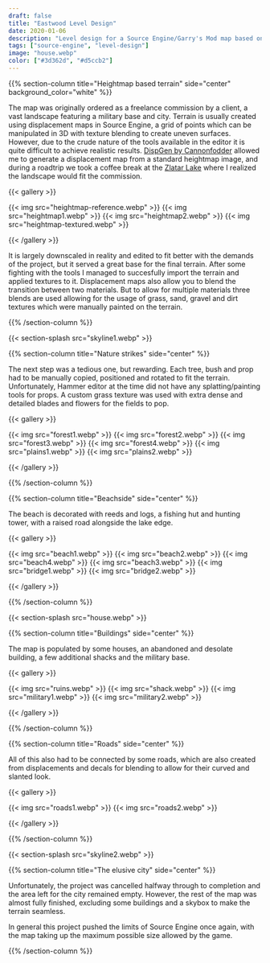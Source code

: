 ```yaml
---
draft: false
title: "Eastwood Level Design"
date: 2020-01-06
description: "Level design for a Source Engine/Garry's Mod map based on real world heightmap data."
tags: ["source-engine", "level-design"]
image: "house.webp"
color: ["#3d362d", "#d5ccb2"]
---
```


{{% section-column title="Heightmap based terrain" side="center" background_color="white" %}}

The map was originally ordered as a freelance commission by a client, a vast landscape featuring a military base and city. Terrain is usually created using displacement maps in Source Engine, a grid of points which can be manipulated in 3D with texture blending to create uneven surfaces. However, due to the crude nature of the tools available in the editor it is quite difficult to achieve realistic results. [DispGen by Cannonfodder](https://developer.valvesoftware.com/wiki/DispGen) allowed me to generate a displacement map from a standard heightmap image, and during a roadtrip we took a coffee break at the [Zlatar Lake](https://maps.app.goo.gl/UFbgGP3kYeM2PDzZ9) where I realized the landscape would fit the commission.

{{< gallery >}}

{{< img src="heightmap-reference.webp" >}}
{{< img src="heightmap1.webp" >}}
{{< img src="heightmap2.webp" >}}
{{< img src="heightmap-textured.webp" >}}

{{< /gallery >}}

It is largely downscaled in reality and edited to fit better with the demands of the project, but it served a great base for the final terrain. After some fighting with the tools I managed to succesfully import the terrain and applied textures to it. Displacement maps also allow you to blend the transition between two materials. But to allow for multiple materials three blends are used allowing for the usage of grass, sand, gravel and dirt textures which were manually painted on the terrain.

{{% /section-column %}}

{{< section-splash src="skyline1.webp" >}}

{{% section-column title="Nature strikes" side="center" %}}

The next step was a tedious one, but rewarding. Each tree, bush and prop had to be manually copied, positioned and rotated to fit the terrain. Unfortunately, Hammer editor at the time did not have any splatting/painting tools for props. A custom grass texture was used with extra dense and detailed blades and flowers for the fields to pop.

{{< gallery >}}

{{< img src="forest1.webp" >}}
{{< img src="forest2.webp" >}}
{{< img src="forest3.webp" >}}
{{< img src="forest4.webp" >}}
{{< img src="plains1.webp" >}}
{{< img src="plains2.webp" >}}

{{< /gallery >}}

{{% /section-column %}}

{{% section-column title="Beachside" side="center" %}}

The beach is decorated with reeds and logs, a fishing hut and hunting tower, with a raised road alongside the lake edge.

{{< gallery >}}

{{< img src="beach1.webp" >}}
{{< img src="beach2.webp" >}}
{{< img src="beach4.webp" >}}
{{< img src="beach3.webp" >}}
{{< img src="bridge1.webp" >}}
{{< img src="bridge2.webp" >}}

{{< /gallery >}}

{{% /section-column %}}

{{< section-splash src="house.webp" >}}

{{% section-column title="Buildings" side="center" %}}

The map is populated by some houses, an abandoned and desolate building, a few additional shacks and the military base.

{{< gallery >}}

{{< img src="ruins.webp" >}}
{{< img src="shack.webp" >}}
{{< img src="military1.webp" >}}
{{< img src="military2.webp" >}}

{{< /gallery >}}

{{% /section-column %}}

{{% section-column title="Roads" side="center" %}}

All of this also had to be connected by some roads, which are also created from displacements and decals for blending to allow for their curved and slanted look.

{{< gallery >}}

{{< img src="roads1.webp" >}}
{{< img src="roads2.webp" >}}

{{< /gallery >}}

{{% /section-column %}}

{{< section-splash src="skyline2.webp" >}}

{{% section-column title="The elusive city" side="center" %}}

Unfortunately, the project was cancelled halfway through to completion and the area left for the city remained empty. However, the rest of the map was almost fully finished, excluding some buildings and a skybox to make the terrain seamless.

In general this project pushed the limits of Source Engine once again, with the map taking up the maximum possible size allowed by the game.

{{% /section-column %}}